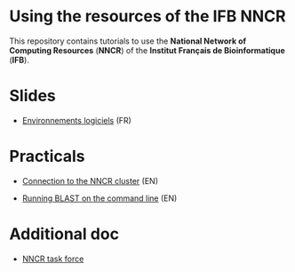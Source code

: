 # Using the resources of the IFB NNCR


This repository contains tutorials to use the **National Network of Computing Resources** (**NNCR**) of the **Institut Français de Bioinformatique** (**IFB**). 

# Slides


- [Environnements logiciels](slides/environnements_de_travail.html) (FR)

# Practicals

- [Connection to the NNCR cluster](practicals/NNCR-cluster_connection/NNCR-cluster_connection.html) (EN)

- [Running BLAST on the command line](practicals/blast_proteome/blast_proteome.html) (EN)

# Additional doc

- [NNCR task force](http://taskforce-nncr.gitlab.poc-nncr-ifb.fr/doc/)
